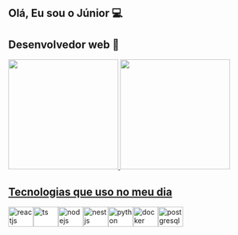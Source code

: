 <h2>Olá, Eu sou o Júnior 💻</h2>
<h2>Desenvolvedor web 🚀</h2>

<div>
    <a href="https://github.com/Junior580">
    <img height="220em"
        src="https://github-readme-stats.vercel.app/api?username=Junior580&show_icons=true&theme=dracula" />
    <img height="220em"
      src="https://github-readme-stats.vercel.app/api/top-langs/?username=junior580&theme=tokyonight" />
</div>
            
<h2>Tecnologias que uso no meu dia</h2>

<div style="display: inline-flex; background-color: white">
        <br />
        <img
        align="center"
        alt="reactjs"
        height="40"
        width="50"
        src="https://cdn.jsdelivr.net/gh/devicons/devicon/icons/react/react-original-wordmark.svg"
        style="max-width: 100%"
        />
        <img
        align="center"
        alt="ts"
        height="40"
        width="50"
        src="https://cdn.jsdelivr.net/gh/devicons/devicon/icons/typescript/typescript-original.svg"
        style="max-width: 100%"
        />
        <img
        align="center"
        alt="nodejs"
        height="40"
        width="50"
        src="https://cdn.jsdelivr.net/gh/devicons/devicon@latest/icons/nodejs/nodejs-original-wordmark.svg"
        style="max-width: 100%"
        />
        <img
        align="center"
        alt="nestjs"
        height="40"
        width="50"
        src="https://cdn.jsdelivr.net/gh/devicons/devicon@latest/icons/nestjs/nestjs-original.svg"
        style="max-width: 100%"
        />
        <img
        align="center"
        alt="python"
        height="40"
        width="50"
        src="https://cdn.jsdelivr.net/gh/devicons/devicon@latest/icons/flutter/flutter-original.svg"
        style="max-width: 100%"
        />
        <img
        align="center"
        alt="docker"
        height="40"
        width="50"
        src="https://cdn.jsdelivr.net/gh/devicons/devicon/icons/docker/docker-plain-wordmark.svg"
        style="max-width: 100%"
        />
        <img
        align="center"
        alt="postgresql"
        height="40"
        width="50"
        src="https://cdn.jsdelivr.net/gh/devicons/devicon/icons/postgresql/postgresql-original-wordmark.svg"
        style="max-width: 100%"
        />
</div>
